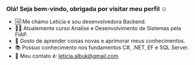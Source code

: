 ### Olá! Seja bem-vindo, obrigada por visitar meu perfil ☺

- 🆔 Me chamo Leticia e sou desenvolvedora Backend.
- 👩‍💻 Atualemente curso Analise e Desenvolvimento de Sistemas pela FIAP.
- 💜 Gosto de aprender coisas novas e aprimorar meus conhecimentos.
- 📚 Possuo conhecimento nos fundamentos C#, .NET, EF e SQL Server.
- 📧 Meu contato é: leticia.albuk@gmail.com
<!--
**leticialbuk/leticialbuk** is a ✨ _special_ ✨ repository because its `README.md` (this file) appears on your GitHub profile.

